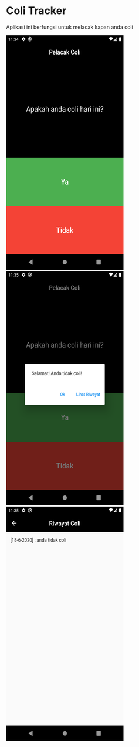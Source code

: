 # Coli Tracker

Aplikasi ini berfungsi untuk melacak kapan anda coli

<img src="preview/screenshot1.png" width=320 height=640>    <img src="preview/screenshot2.png" width=320 height=640>    <img src="preview/screenshot3.png" width=320 height=640>
